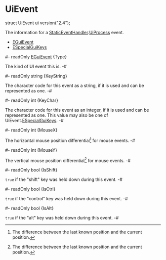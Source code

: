 # UiEvent

[UiProcess]: StaticEventHandler.md#mthd-UiProcess

[EGuiEvent]: UiEvent/EGuiEvent.md
[ESpecialGuiKeys]: UiEvent/ESpecialGuiKeys.md
[StaticEventHandler]: StaticEventHandler.md

<!-- api-declaration -->
struct UiEvent ui version("2.4");

<!-- api-definition -->
The information for a [StaticEventHandler].[UiProcess] event.

<!-- api-sub-types -->
* [EGuiEvent]
* [ESpecialGuiKeys]

<!-- api-members -->
#-
readOnly [EGuiEvent] {Type}

The kind of UI event this is.
-#

#-
readOnly string {KeyString}

The character code for this event as a string, if it is used and can
be represented as one.
-#

#-
readOnly int {KeyChar}

The character code for this event as an integer, if it is used and can
be represented as one. This value may also be one of
UiEvent.[ESpecialGuiKeys].
-#

#-
readOnly int {MouseX}

The horizontal mouse position differential[^delta] for mouse events.
-#

#-
readOnly int {MouseY}

The vertical mouse position differential[^delta] for mouse events.
-#

#-
readOnly bool {IsShift}

`true` if the "shift" key was held down during this event.
-#

#-
readOnly bool {IsCtrl}

`true` if the "control" key was held down during this event.
-#

#-
readOnly bool {IsAlt}

`true` if the "alt" key was held down during this event.
-#

<!-- api-footer -->
[^delta]: The difference between the last known position and the current position.
